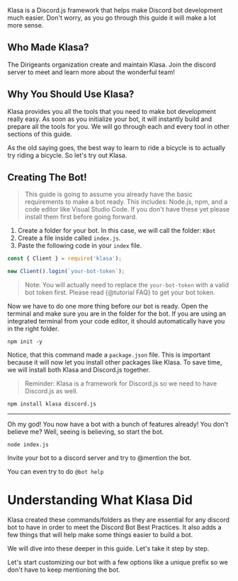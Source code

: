 Klasa is a Discord.js framework that helps make Discord bot development much easier. Don't worry, as you go through this guide it will make a lot more sense.

## Who Made Klasa?

The Dirigeants organization create and maintain Klasa. Join the discord server to meet and learn more about the wonderful team!

## Why You Should Use Klasa?

Klasa provides you all the tools that you need to make bot development really easy. As soon as you initialize your bot, it will instantly build and prepare all the tools for you. We will go through each and every tool in other sections of this guide.

As the old saying goes, the best way to learn to ride a bicycle is to actually try riding a bicycle. So let's try out Klasa.

## Creating The Bot!

> This guide is going to assume you already have the basic requirements to make a bot ready. This includes: Node.js, npm, and a code editor like Visual Studio Code. If you don't have these yet please install them first before going forward.

1. Create a folder for your bot. In this case, we will call the folder: `KBot`
1. Create a file inside called `index.js`.
1. Paste the following code in your `index` file.

```js
const { Client } = require('klasa');

new Client().login(`your-bot-token`);
```

> Note: You will actually need to replace the `your-bot-token` with a valid bot token first. Please read {@tutorial FAQ} to get your bot token.

Now we have to do one more thing before our bot is ready. Open the terminal and make sure you are in the folder for the bot. If you are using an integrated terminal from your code editor, it should automatically have you in the right folder.

```shell
npm init -y
```

Notice, that this command made a `package.json` file. This is important because it will now let you install other packages like Klasa. To save time, we will install both Klasa and Discord.js together.

> Reminder: Klasa is a framework for Discord.js so we need to have Discord.js as well.

```sh
npm install klasa discord.js
```

---
Oh my god! You now have a bot with a bunch of features already! You don't believe me? Well, seeing is believing, so start the bot.

```shell
node index.js
```

Invite your bot to a discord server and try to @mention the bot.
<!-- Insert image here -->

You can even try to do `@bot help`
<!-- Insert Image Here -->

# Understanding What Klasa Did

Klasa created these commands/folders as they are essential for any discord bot to have in order to meet the Discord Bot Best Practices. It also adds a few things that will help make some things easier to build a bot.

<!-- Insert image here -->
<!-- Insert image of help commands here -->

We will dive into these deeper in this guide. Let's take it step by step.

Let's start customizing our bot with a few options like a unique prefix so we don't have to keep mentioning the bot.
